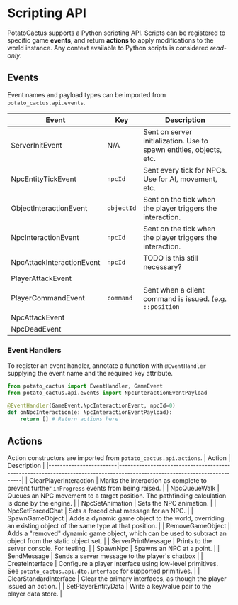 # Scripting API
PotatoCactus supports a Python scripting API. Scripts can be
registered to specific game **events**, and return **actions** to
apply modifications to the world instance. Any context available to
Python scripts is considered *read-only*.

## Events
Event names and payload types can be imported from
`potato_cactus.api.events`.

| Event                     | Key        | Description                                                         |
|---------------------------|------------|---------------------------------------------------------------------|
| ServerInitEvent           | N/A        | Sent on server initialization. Use to spawn entities, objects, etc. |
| NpcEntityTickEvent        | `npcId`    | Sent every tick for NPCs. Use for AI, movement, etc.                |
| ObjectInteractionEvent    | `objectId` | Sent on the tick when the player triggers the interaction.          |
| NpcInteractionEvent       | `npcId`    | Sent on the tick when the player triggers the interaction.          |
| NpcAttackInteractionEvent | `npcId`    | TODO is this still necessary?                                       |
| PlayerAttackEvent         |            |                                                                     |
| PlayerCommandEvent        | `command`  | Sent when a client command is issued. (e.g. `::position`            |
| NpcAttackEvent            |            |                                                                     |
| NpcDeadEvent              |            |                                                                     |


### Event Handlers
To register an event handler, annotate a function with `@EventHandler`
supplying the event name and the required key attribute.

```python
from potato_cactus import EventHandler, GameEvent
from potato_cactus.api.events import NpcInteractionEventPayload

@EventHandler(GameEvent.NpcInteractionEvent, npcId=0)
def onNpcInteraction(e: NpcInteractionEventPayload):
	return [] # Return actions here
```

## Actions
Action constructors are imported from `potato_cactus.api.actions`.
| Action                 | Description                                                                                                              |
|------------------------|--------------------------------------------------------------------------------------------------------------------------|
| ClearPlayerInteraction | Marks the interaction as complete to prevent further `inProgress` events from being raised.                              |
| NpcQueueWalk           | Queues an NPC movement to a target position. The pathfinding calculation is done by the engine.                          |
| NpcSetAnimation        | Sets the NPC animation.                                                                                                  |
| NpcSetForcedChat       | Sets a forced chat message for an NPC.                                                                                   |
| SpawnGameObject        | Adds a dynamic game object to the world, overriding an existing object of the same type at that position.                |
| RemoveGameObject       | Adds a "removed" dynamic game object, which can be used to subtract an object from the static object set.                |
| ServerPrintMessage     | Prints to the server console. For testing.                                                                               |
| SpawnNpc               | Spawns an NPC at a point.                                                                                                |
| SendMessage            | Sends a server message to the player's chatbox                                                                           |
| CreateInterface        | Configure a player interface using low-level primitives. See `potato_cactus.api.dto.interface` for supported primitives. |
| ClearStandardInterface | Clear the primary interfaces, as though the player issued an action.                                                     |
| SetPlayerEntityData    | Write a key/value pair to the player data store.                                                                         |

